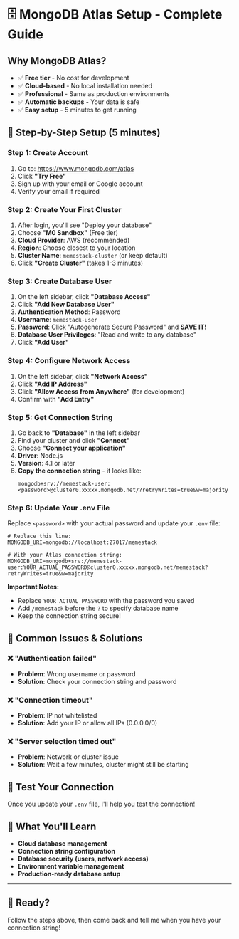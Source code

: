 # 🗄️ MongoDB Atlas Setup - Complete Guide

## Why MongoDB Atlas?
- ✅ **Free tier** - No cost for development
- ✅ **Cloud-based** - No local installation needed
- ✅ **Professional** - Same as production environments
- ✅ **Automatic backups** - Your data is safe
- ✅ **Easy setup** - 5 minutes to get running

## 🚀 Step-by-Step Setup (5 minutes)

### Step 1: Create Account
1. Go to: https://www.mongodb.com/atlas
2. Click **"Try Free"** 
3. Sign up with your email or Google account
4. Verify your email if required

### Step 2: Create Your First Cluster
1. After login, you'll see "Deploy your database"
2. Choose **"M0 Sandbox"** (Free tier)
3. **Cloud Provider**: AWS (recommended)
4. **Region**: Choose closest to your location
5. **Cluster Name**: `memestack-cluster` (or keep default)
6. Click **"Create Cluster"** (takes 1-3 minutes)

### Step 3: Create Database User
1. On the left sidebar, click **"Database Access"**
2. Click **"Add New Database User"**
3. **Authentication Method**: Password
4. **Username**: `memestack-user`
5. **Password**: Click "Autogenerate Secure Password" and **SAVE IT!**
6. **Database User Privileges**: "Read and write to any database"
7. Click **"Add User"**

### Step 4: Configure Network Access
1. On the left sidebar, click **"Network Access"**
2. Click **"Add IP Address"**
3. Click **"Allow Access from Anywhere"** (for development)
4. Confirm with **"Add Entry"**

### Step 5: Get Connection String
1. Go back to **"Database"** in the left sidebar
2. Find your cluster and click **"Connect"**
3. Choose **"Connect your application"**
4. **Driver**: Node.js
5. **Version**: 4.1 or later
6. **Copy the connection string** - it looks like:
   ```
   mongodb+srv://memestack-user:<password>@cluster0.xxxxx.mongodb.net/?retryWrites=true&w=majority
   ```

### Step 6: Update Your .env File
Replace `<password>` with your actual password and update your `.env` file:

```env
# Replace this line:
MONGODB_URI=mongodb://localhost:27017/memestack

# With your Atlas connection string:
MONGODB_URI=mongodb+srv://memestack-user:YOUR_ACTUAL_PASSWORD@cluster0.xxxxx.mongodb.net/memestack?retryWrites=true&w=majority
```

**Important Notes:**
- Replace `YOUR_ACTUAL_PASSWORD` with the password you saved
- Add `/memestack` before the `?` to specify database name
- Keep the connection string secure!

## 🔧 Common Issues & Solutions

### ❌ "Authentication failed"
- **Problem**: Wrong username or password
- **Solution**: Check your connection string and password

### ❌ "Connection timeout"
- **Problem**: IP not whitelisted
- **Solution**: Add your IP or allow all IPs (0.0.0.0/0)

### ❌ "Server selection timed out"
- **Problem**: Network or cluster issue
- **Solution**: Wait a few minutes, cluster might still be starting

## 🧪 Test Your Connection

Once you update your `.env` file, I'll help you test the connection!

## 📝 What You'll Learn
- **Cloud database management**
- **Connection string configuration**
- **Database security (users, network access)**
- **Environment variable management**
- **Production-ready database setup**

---

## 🚀 Ready? 
Follow the steps above, then come back and tell me when you have your connection string!
